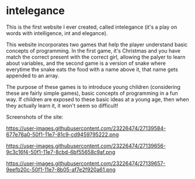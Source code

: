 # intelegance



This is the first website I ever created, called intelegance (it's a play on words with intelligence, int and elegance). 

This website incorporates two games that help the player understand basic concepts of programming. In the first game, it's Christmas and you have match the correct present with the correct girl, allowing the palyer to learn about variables, and the second game is a version of snake where everytime the snake eats the food with a name above it, that name gets appended to an array. 

The purpose of these games is to introduce young children (considering these are fairly simple games), basic concepts of programming in a fun way. If children are exposed to these basic ideas at a young age, then when they actually learn it, it won't seem so difficult! 


Screenshots of the site:

https://user-images.githubusercontent.com/23226474/27139584-677e76a0-50f1-11e7-81c9-cd9459795222.png

https://user-images.githubusercontent.com/23226474/27139656-9c3c16f4-50f1-11e7-8cbd-6bf55658c9af.png

https://user-images.githubusercontent.com/23226474/27139657-9eefb20c-50f1-11e7-8b05-af7e2f920a61.png
